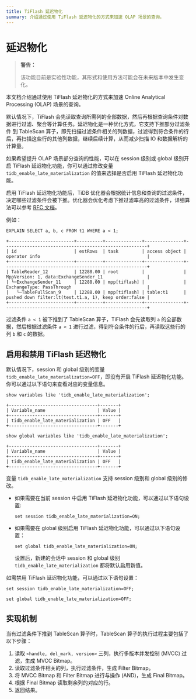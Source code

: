 ```yaml
---
title: TiFlash 延迟物化
summary: 介绍通过使用 TiFlash 延迟物化的方式来加速 OLAP 场景的查询。
---
```


# 延迟物化

> **警告：**
>
> 该功能目前是实验性功能，其形式和使用方法可能会在未来版本中发生变化。

本文档介绍通过使用 TiFlash 延迟物化的方式来加速 Online Analytical Processing (OLAP) 场景的查询。

默认情况下，TiFlash 会先读取查询所需列的全部数据，然后再根据查询条件对数据进行过滤、聚合等计算任务。延迟物化是一种优化方式，它支持下推部分过滤条件 到 TableScan 算子，即先扫描过滤条件相关的列数据，过滤得到符合条件的行后，再扫描这些行的其他列数据，继续后续计算，从而减少扫描 IO 和数据解析的计算量。

如果希望提升 OLAP 场景部分查询的性能，可以在 session 级别或 global 级别开启 TiFlash 延迟物化功能，你可以通过修改变量 `tidb_enable_late_materialization` 的值来选择是否启用 TiFlash 延迟物化功能。

启用 TiFlash 延迟物化功能后，TiDB 优化器会根据统计信息和查询的过滤条件，决定哪些过滤条件会被下推。优化器会优化考虑下推过滤率高的过滤条件，详细算法可以参考 [RFC 文档]()。

例如：

```
EXPLAIN SELECT a, b, c FROM t1 WHERE a < 1;
```

```
+-------------------------+----------+--------------+---------------+-------------------------------------------------------+
| id                      | estRows  | task         | access object | operator info                                         |
+-------------------------+----------+--------------+---------------+-------------------------------------------------------+
| TableReader_12          | 12288.00 | root         |               | MppVersion: 1, data:ExchangeSender_11                 |
| └─ExchangeSender_11     | 12288.00 | mpp[tiflash] |               | ExchangeType: PassThrough                             |
|   └─TableFullScan_9     | 12288.00 | mpp[tiflash] | table:t1      | pushed down filter:lt(test.t1.a, 1), keep order:false |
+-------------------------+----------+--------------+---------------+-------------------------------------------------------+
```

过滤条件 `a < 1` 被下推到了 TableScan 算子，TiFlash 会先读取列 `a` 的全部数据，然后根据过滤条件 `a < 1` 进行过滤，得到符合条件的行后，再读取这些行的列 `b` 和 `c` 的数据。

## 启用和禁用 TiFlash 延迟物化

默认情况下，session 和 global 级别的变量 `tidb_enable_late_materialization=OFF`，即没有开启 TiFlash 延迟物化功能。你可以通过以下语句来查看对应的变量信息。

```
show variables like 'tidb_enable_late_materialization';
```

```
+----------------------------------+-------+
| Variable_name                    | Value |
+----------------------------------+-------+
| tidb_enable_late_materialization | OFF   |
+----------------------------------+-------+
```

```
show global variables like 'tidb_enable_late_materialization';
```

```
+----------------------------------+-------+
| Variable_name                    | Value |
+----------------------------------+-------+
| tidb_enable_late_materialization | OFF   |
+----------------------------------+-------+
```

变量 `tidb_enable_late_materialization` 支持 session 级别和 global 级别的修改。
- 如果需要在当前 session 中启用 TiFlash 延迟物化功能，可以通过以下语句设置:
    ```
    set session tidb_enable_late_materialization=ON;
    ```
- 如果需要在 global 级别启用 TiFlash 延迟物化功能，可以通过以下语句设置：
    ```
    set global tidb_enable_late_materialization=ON;
    ```
    设置后，新建的会话中 session 和 global 级别 `tidb_enable_late_materialization` 都将默认启用新值。

如需禁用 TiFlash 延迟物化功能，可以通过以下语句设置：

```
set session tidb_enable_late_materialization=OFF;
```

```
set global tidb_enable_late_materialization=OFF;
```

## 实现机制

当有过滤条件下推到 TableScan 算子时，TableScan 算子的执行过程主要包括了以下步骤：

1. 读取 `<handle, del_mark, version>` 三列，执行多版本并发控制 (MVCC) 过滤，生成 MVCC Bitmap。
2. 读取过滤条件相关的列，执行过滤条件，生成 Filter Bitmap。
3. 将 MVCC Bitmap 和 Filter Bitmap 进行与操作 (AND)，生成 Final Bitmap。
4. 根据 Final Bitmap 读取剩余列的对应的行。
5. 返回结果。